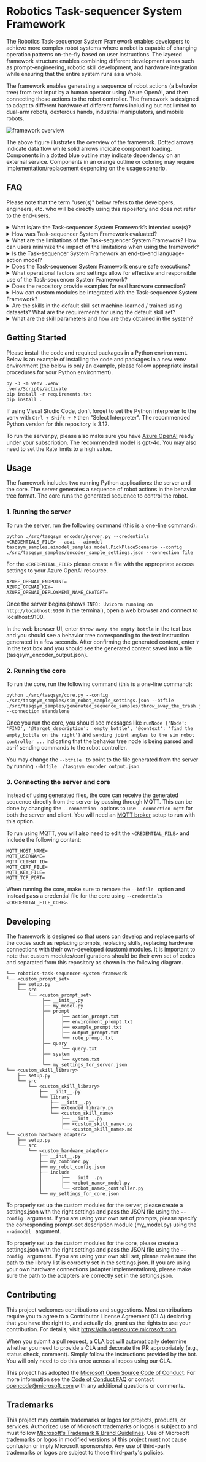 # Robotics Task-sequencer System Framework

The Robotics Task-sequencer System Framework enables developers to achieve more complex robot systems where a robot is capable of changing operation patterns on-the-fly based on user instructions. The layered framework structure enables combining different development areas such as prompt-engineering, robotic skill development, and hardware integration while ensuring that the entire system runs as a whole.

The framework enables generating a sequence of robot actions (a behavior tree) from text input by a human operator using Azure OpenAI, and then connecting those actions to the robot controller. The framework is designed to adapt to different hardware of different forms including but not limited to dual-arm robots, dexterous hands, industrial manipulators, and mobile robots.

![framework overview](./docs/img/robotics_task_sequencer_system_framework.png)

The above figure illustrates the overview of the framework. Dotted arrows indicate data flow while solid arrows indicate component loading. Components in a dotted blue outline may indicate dependency on an external service. Components in an orange outline or coloring may require implementation/replacement depending on the usage scenario.

## FAQ

Please note that the term "user(s)" below refers to the developers, engineers, etc. who will be directly using this repository and does not refer to the end-users.

<details>
<summary> What is/are the Task-sequencer System Framework’s intended use(s)? </summary>
The framework should be used to develop robot systems which turn human language into actions for robots. The repository containing the framework includes a sample code on how to adapt this framework, however, it is up to the users to implement the actual system and hardware integration to operate for their purpose.
</details> 

<details>
<summary> How was Task-sequencer System Framework evaluated? </summary>
The framework has been tested with several robots ranging from a humanoid to a four-legged robot. Instructions have been tested on a range of scenarios including daily chores, inspection, and assembly. These varying hardware and scenarios were used to test the applicability of the framework. Please note that the tested scenarios are not part of the repository, however, a user could apply the framework to such scenarios by customizing the prompts, skills, and hardware connections.
</details> 

<details>
<summary> What are the limitations of the Task-sequencer System Framework? How can users minimize the impact of the limitations when using the framework? </summary>
The framework is not designed to be used as-is for a robotics operation. Users must provide the appropriate prompts, skills, and hardware connections. The repository provides example prompts for a daily chore scenario with a default skill set including find, look, grasp, pick, bring, place, release, and navigation. While this sample prompt and default skill set may be used as-is for some use cases, users should build upon the samples and not rely on the sample implementations as if it is something reliable for a robotics operation.
</details> 

<details>
<summary> Is the Task-sequencer System Framework an end-to-end language-action model? </summary>
The framework is not an end-to-end language-action model but rather a layered framework to achieve a language-to-action pipeline. Instead of directly outputting low-level motor commands, the language input is converted to a sequence of high-level action commands (tasks) in the behavior tree format. This allows human-in-the-loop where a human operator may examine the generated sequence before low-level commands are sent to the robot.
</details> 

<details>
<summary> Does the Task-sequencer System Framework ensure safe executions? </summary>
The framework does not detect whether the generated sequence is safe to perform. It is highly recommended that the user checks and ensures that the generated sequence is safe by examining the generated behavior tree. Users should be prepared to emergency stop the robot if is behaving unexpectedly.
</details> 

<details>
<summary> What operational factors and settings allow for effective and responsible use of the Task-sequencer System Framework? </summary>
To increase the reliability of the sequence generation, it is recommended that a user edit the prompts. To achieve the hardware connections, a user with a good understanding about their hardware should implement the connection with extra consideration on the robot’s control speed and preferably use simulators until obtained reliable end-to-end system flows.
</details> 

<details>
<summary> Does the repository provide examples for real hardware connection? </summary>
The sample codes do not provide any examples that will connect to a specific  hardware. However, if using a ROS compatible robot, an example for connecting to a ROS controller is provided in the comments of the sim_robot_controller.py sample code.
</details> 

<details>
<summary> How can custom modules be integrated with the Task-sequencer System Framework? </summary> 
The framework relies on loading python modules for the prompt-set definitions, skills, and hardware connections. A user can load their own prompt-set definitions, skills, and hardware adapters by creating their own configuration files and by passing the right arguments when running the server.py and core.py (please see the Developing section for further details). It is highly recommended that users package their own modules and configurations in a separate repository/folder and avoid mixing their code with the code provided from this repository.
</details> 

<details>
<summary> Are the skills in the default skill set machine-learned / trained using datasets? What are the requirements for using the default skill set? </summary>
All the skills in the default skill set are engineered (non-trained) and require integrating sensors/controllers in the hardware connection layer to successfully generate a trajectory. While these skills require the hardware adapters to be correctly setup, they do not require additional data collection as they are not trained using data. However, data collection could be a requirement for the controller/sensor module the user decides to integrate (e.g., a sensor hardware integrated with Cognitive Services for object detection, etc.).
</details> 

<details>
<summary> What are the skill parameters and how are they obtained in the system? </summary>
In the generated behavior tree, skill parameters are indicated using name conventions starting with an "@" mark. For the default skill set, these parameters change the behavior of the trajectory generation. In the sample code and for the default skill set, a fixed value is loaded from an external JSON file. The repository does not provide an automated way of obtaining these parameters and it is recommended that a user develops the automated procedure for capturing these parameters based on the state of the environment. However, a tool using GPT-4o to automate the skill parameter collection for the default skill sets may be released as a separate repository in the future.
</details> 

## Getting Started

Please install the code and required packages in a Python environment. Below is an example of installing the code and packages in a new venv environment (the below is only an example, please follow appropriate install procedures for your Python environment).
```
py -3 -m venv .venv
.venv/Scripts/activate
pip install -r requirements.txt
pip install .
```

If using Visual Studio Code, don't forget to set the Python interpreter to the venv with ```Ctrl + Shift + P``` then "Select Interpreter".
The recommended Python version for this repository is 3.12.

To run the server.py, please also make sure you have [Azure OpenAI](https://azure.microsoft.com/en-us/products/ai-services/openai-service) ready under your subscription.
The recommended model is gpt-4o. You may also need to set the Rate limits to a high value.

## Usage

The framework includes two running Python applications: the server and the core. The server generates a sequence of robot actions in the behavior tree format. The core runs the generated sequence to control the robot.

### 1. Running the server

To run the server, run the following command (this is a one-line command):

```
python ./src/tasqsym_encoder/server.py --credentials <CREDENTIALS_FILE> --aoai --aimodel tasqsym_samples.aimodel_samples.model.PickPlaceScenario --config ./src/tasqsym_samples/encoder_sample_settings.json --connection file
```

For the ```<CREDENTIAL_FILE>``` please create a file with the appropriate access settings to your Azure OpenAI resource.
```
AZURE_OPENAI_ENDPOINT=
AZURE_OPENAI_KEY=
AZURE_OPENAI_DEPLOYMENT_NAME_CHATGPT=
```

Once the server begins (shows ```INFO: Uvicorn running on http://localhost:9100``` in the terminal), open a web browser and connect to localhost:9100.

In the web browser UI, enter ```throw away the empty bottle``` in the text box and you should see a behavior tree corresponding to the text instruction generated in a few seconds. After confirming the generated content, enter ```Y``` in the text box and you should see the generated content saved into a file (tasqsym_encoder_output.json).

### 2. Running the core 

To run the core, run the following command (this is a one-line command):

```
python ./src/tasqsym/core.py --config ./src/tasqsym_samples/sim_robot_sample_settings.json --btfile ./src/tasqsym_samples/generated_sequence_samples/throw_away_the_trash.json --connection standalone
```

Once you run the core, you should see messages like ```runNode {'Node': 'FIND', '@target_description': 'empty_bottle', '@context': 'find the empty_bottle on the right'}``` and ```sending joint angles to the sim robot controller ...``` indicating that the behavior tree node is being parsed and as-if sending commands to the robot controller.

You may change the ```--btfile ``` to point to the file generated from the server by running ```--btfile ./tasqsym_encoder_output.json```.

### 3. Connecting the server and core

Instead of using generated files, the core can receive the generated sequence directly from the server by passing through MQTT. This can be done by changing the ```--connection ``` options to use ```--connection mqtt``` for both the server and client. You will need an [MQTT broker](https://learn.microsoft.com/en-us/azure/event-grid/mqtt-overview) setup to run with this option.

To run using MQTT, you will also need to edit the ```<CREDENTIAL_FILE>``` and include the following content:
```
MQTT_HOST_NAME=
MQTT_USERNAME=
MQTT_CLIENT_ID=
MQTT_CERT_FILE=
MQTT_KEY_FILE=
MQTT_TCP_PORT=
```

When running the core, make sure to remove the ```--btfile ``` option and instead pass a credential file for the core using ```--credentials <CREDENTIAL_FILE_CORE>```.

## Developing

The framework is designed so that users can develop and replace parts of the codes such as replacing prompts, replacing skills, replacing hardware connections with their own-developed (custom) modules. It is important to note that custom modules/configurations should be their own set of codes and separated from this repository as shown in the following diagram.

```
└── robotics-task-sequencer-system-framework
└── <custom_prompt_set>
    ├── setup.py
    └── src
        └── <custom_prompt_set>
             ├── __init__.py
             ├── my_model.py
             ├── prompt
             │      ├── action_prompt.txt
             │      ├── environment_prompt.txt
             │      ├── example_prompt.txt
             │      ├── output_prompt.txt
             │      └── role_prompt.txt
             ├── query
             │      └── query.txt
             ├── system
             │      └── system.txt
             └── my_settings_for_server.json
└── <custom_skill_library>
    ├── setup.py
    └── src
        └── <custom_skill_library>
            ├── __init__.py
            └── library
                ├── __init__.py
                ├── extended_library.py
                └── <custom_skill_name>
                    ├── __init__.py
                    ├── <custom_skill_name>.py
                    └── <custom_skill_name>.md
└── <custom_hardware_adapter>
    ├── setup.py
    └── src
        └── <custom_hardware_adapter>
            ├── __init__.py
            ├── my_combiner.py
            ├── my_robot_config.json
            ├── include
            │       ├── __init__.py
            │       ├── <robot_name>_model.py
            │       └── <robot_name>_controller.py
            └── my_settings_for_core.json
```

To properly set up the custom modules for the server, please create a settings.json with the right settings and pass the JSON file using the ```--config ``` argument. If you are using your own set of prompts, please specify the corresponding prompt-set description module (my_model.py) using the ```--aimodel ``` argument.

To properly set up the custom modules for the core, please create a settings.json with the right settings and pass the JSON file using the ```--config ``` argument. If you are using your own skill set, please make sure the path to the library list is correctly set in the settings.json. If you are using your own hardware connections (adapter implementations), please make sure the path to the adapters are correctly set in the settings.json.

## Contributing

This project welcomes contributions and suggestions.  Most contributions require you to agree to a
Contributor License Agreement (CLA) declaring that you have the right to, and actually do, grant us
the rights to use your contribution. For details, visit https://cla.opensource.microsoft.com.

When you submit a pull request, a CLA bot will automatically determine whether you need to provide
a CLA and decorate the PR appropriately (e.g., status check, comment). Simply follow the instructions
provided by the bot. You will only need to do this once across all repos using our CLA.

This project has adopted the [Microsoft Open Source Code of Conduct](https://opensource.microsoft.com/codeofconduct/).
For more information see the [Code of Conduct FAQ](https://opensource.microsoft.com/codeofconduct/faq/) or
contact [opencode@microsoft.com](mailto:opencode@microsoft.com) with any additional questions or comments.

## Trademarks

This project may contain trademarks or logos for projects, products, or services. Authorized use of Microsoft 
trademarks or logos is subject to and must follow 
[Microsoft's Trademark & Brand Guidelines](https://www.microsoft.com/en-us/legal/intellectualproperty/trademarks/usage/general).
Use of Microsoft trademarks or logos in modified versions of this project must not cause confusion or imply Microsoft sponsorship.
Any use of third-party trademarks or logos are subject to those third-party's policies.
